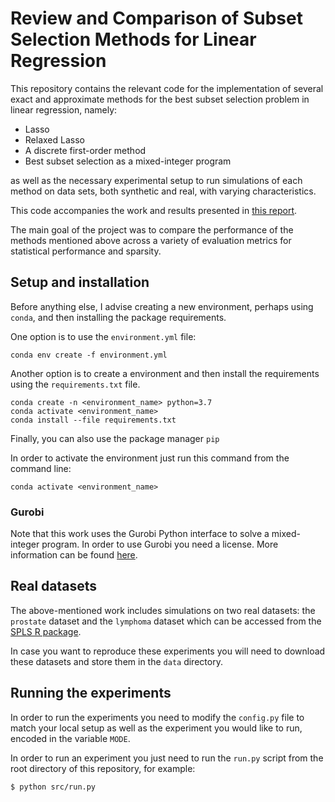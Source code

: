 # Review and Comparison of Subset Selection Methods for Linear Regression

This repository contains the relevant code for the implementation of several exact and approximate methods
for the best subset selection problem in linear regression, namely:

* Lasso
* Relaxed Lasso
* A discrete first-order method
* Best subset selection as a mixed-integer program

as well as the necessary experimental setup to run simulations of each method on data sets, both synthetic and real, with varying characteristics.

This code accompanies the work and results presented in [this report](MiguelFMC_Project_SubsetSelection.pdf).

The main goal of the project was to compare the performance of the methods mentioned above across a variety of evaluation metrics for statistical performance and sparsity.

## Setup and installation

Before anything else, I advise creating a new environment, perhaps using ```conda```, and then installing the package requirements.

One option is to use the ```environment.yml``` file:

```
conda env create -f environment.yml
```

Another option is to create a environment and then install the requirements using the ```requirements.txt``` file.

```
conda create -n <environment_name> python=3.7
conda activate <environment_name>
conda install --file requirements.txt
```

Finally, you can also use the package manager ```pip```
 
In order to activate the environment just run this command from the command line:

```
conda activate <environment_name>
```

### Gurobi

Note that this work uses the Gurobi Python interface to solve a mixed-integer program.
In order to use Gurobi you need a license.
More information can be found [here](https://www.gurobi.com/).

## Real datasets

The above-mentioned work includes simulations on two real datasets: the ```prostate``` dataset and the ```lymphoma``` dataset which can be accessed from the [SPLS R package](https://cran.r-project.org/web/packages/spls/index.html).

In case you want to reproduce these experiments you will need to download these datasets and store them in the ```data```  directory.

## Running the experiments

In order to run the experiments you need to modify the ```config.py``` file to match your local setup
as well as the experiment you would like to run, encoded in the variable ```MODE```.

In order to run an experiment you just need to run the ```run.py``` script from the root directory of this repository, for example:

```
$ python src/run.py
```
